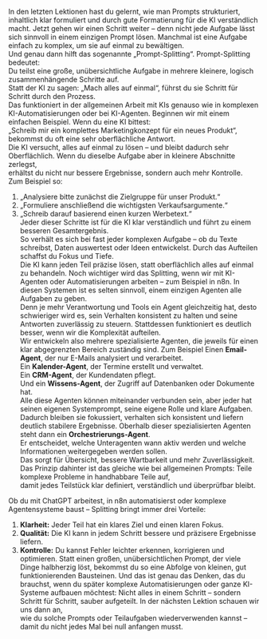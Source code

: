 In den letzten Lektionen hast du gelernt, wie man Prompts strukturiert, inhaltlich klar formuliert und durch gute Formatierung für die KI verständlich macht.
Jetzt gehen wir einen Schritt weiter – denn nicht jede Aufgabe lässt sich sinnvoll in einem einzigen Prompt lösen.
Manchmal ist eine Aufgabe einfach zu komplex, um sie auf einmal zu bewältigen.  
Und genau dann hilft das sogenannte „Prompt-Splitting“.
Prompt-Splitting bedeutet:  
Du teilst eine große, unübersichtliche Aufgabe in mehrere kleinere, logisch zusammenhängende Schritte auf.  
Statt der KI zu sagen: „Mach alles auf einmal“, führst du sie Schritt für Schritt durch den Prozess.  
Das funktioniert in der allgemeinen Arbeit mit KIs genauso wie in komplexen KI-Automatisierungen oder bei KI-Agenten.
Beginnen wir mit einem einfachen Beispiel.
Wenn du eine KI bittest:  
„Schreib mir ein komplettes Marketingkonzept für ein neues Produkt“,  
bekommst du oft eine sehr oberflächliche Antwort.  
Die KI versucht, alles auf einmal zu lösen – und bleibt dadurch sehr Oberflächlich.
Wenn du dieselbe Aufgabe aber in kleinere Abschnitte zerlegst,  
erhältst du nicht nur bessere Ergebnisse, sondern auch mehr Kontrolle.  
Zum Beispiel so:
1. „Analysiere bitte zunächst die Zielgruppe für unser Produkt.“  
2. „Formuliere anschließend die wichtigsten Verkaufsargumente.“  
3. „Schreib darauf basierend einen kurzen Werbetext.“  
Jeder dieser Schritte ist für die KI klar verständlich und führt zu einem besseren Gesamtergebnis.  
So verhält es sich bei fast jeder komplexen Aufgabe – ob du Texte schreibst, Daten auswertest oder Ideen entwickelst.
Durch das Aufteilen schaffst du Fokus und Tiefe.  
Die KI kann jeden Teil präzise lösen, statt oberflächlich alles auf einmal zu behandeln.
Noch wichtiger wird das Splitting, wenn wir mit KI-Agenten oder Automatisierungen arbeiten – zum Beispiel in n8n.
In diesen Systemen ist es selten sinnvoll, einem einzigen Agenten alle Aufgaben zu geben.  
Denn je mehr Verantwortung und Tools ein Agent gleichzeitig hat, desto schwieriger wird es, sein Verhalten konsistent zu halten und seine Antworten zuverlässig zu steuern.
Stattdessen funktioniert es deutlich besser, wenn wir die Komplexität aufteilen.  
Wir entwickeln also mehrere spezialisierte Agenten, die jeweils für einen klar abgegrenzten Bereich zuständig sind.
Zum Beispiel Einen **Email-Agent**, der nur E-Mails analysiert und verarbeitet.  
Ein **Kalender-Agent**, der Termine erstellt und verwaltet.  
Ein **CRM-Agent**, der Kundendaten pflegt.  
Und ein **Wissens-Agent**, der Zugriff auf Datenbanken oder Dokumente hat.  
Alle diese Agenten können miteinander verbunden sein, aber jeder hat seinen eigenen Systemprompt, seine eigene Rolle und klare Aufgaben.  
Dadurch bleiben sie fokussiert, verhalten sich konsistent und liefern deutlich stabilere Ergebnisse.
Oberhalb dieser spezialisierten Agenten steht dann ein **Orchestrierungs-Agent**.  
Er entscheidet, welche Unteragenten wann aktiv werden und welche Informationen weitergegeben werden sollen.  
Das sorgt für Übersicht, bessere Wartbarkeit und mehr Zuverlässigkeit.
Das Prinzip dahinter ist das gleiche wie bei allgemeinen Prompts:
Teile komplexe Probleme in handhabbare Teile auf,  
damit jedes Teilstück klar definiert, verständlich und überprüfbar bleibt.

Ob du mit ChatGPT arbeitest, in n8n automatisierst oder komplexe Agentensysteme baust – Splitting bringt immer drei Vorteile:
1. **Klarheit:** Jeder Teil hat ein klares Ziel und einen klaren Fokus.  
2. **Qualität:** Die KI kann in jedem Schritt bessere und präzisere Ergebnisse liefern.  
3. **Kontrolle:** Du kannst Fehler leichter erkennen, korrigieren und optimieren.
Statt einen großen, unübersichtlichen Prompt, der viele Dinge halbherzig löst, bekommst du so eine Abfolge von kleinen, gut funktionierenden Bausteinen.
Und das ist genau das Denken, das du brauchst, wenn du später komplexe Automatisierungen oder ganze KI-Systeme aufbauen möchtest:
Nicht alles in einem Schritt – sondern Schritt für Schritt, sauber aufgeteilt.
In der nächsten Lektion schauen wir uns dann an,  
wie du solche Prompts oder Teilaufgaben wiederverwenden kannst – damit du nicht jedes Mal bei null anfangen musst.
